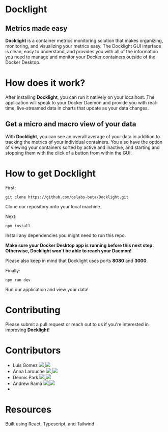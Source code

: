 # Docklight
## Metrics made easy

**Docklight** is a container metrics monitoring solution that makes organizing, monitoring, and visualizing your metrics easy. The Docklight GUI interface is clean, easy to understand, and provides you with all of the information you need to manage and monitor your Docker containers outside of the Docker Desktop.

# How does it work?

After installing **Docklight**, you can run it natively on your localhost. The application will speak to your Docker Daemon and provide you with real-time, live-streamed data in charts that update as your data changes.

## Get a micro and macro view of your data

With **Docklight**, you can see an overall average of your data in addition to tracking the metrics of your individual containers. You also have the option of viewing your containers sorted by active and inactive, and starting and stopping them with the click of a button from within the GUI. 

# How to get **Docklight**

First:

```
git clone https://github.com/oslabs-beta/Docklight.git
```

Clone our repository onto your local machine. 

Next: 

```
npm install
```

Install any dependencies you might need to run this repo. 

**Make sure your Docker Desktop app is running before this next step. Otherwise, Docklight won't be able to reach your Daemon!**

Please also keep in mind that Docklight uses ports **8080** and **3000**.

Finally:

```
npm run dev
```

Run our application and view your data!

# Contributing
Please submit a pull request or reach out to us if you're interested in improving **Docklight**!

# Contributors
<ul>
  <li>
    Luis Gomez
    <a href="https://www.linkedin.com/in/luisgomezo/" target="_blank">
      <img src="https://img.shields.io/badge/LinkedIn-0077B5?style=social&logo=linkedin" />
    </a>
      <a href="https://github.com/Luisortzg" target="_blank">
      <img src="https://img.shields.io/badge/Github-0077B5?style=social&logo=github" />
    </a>
  </li>
  <li>
    Anna Larouche
    <a href="https://www.linkedin.com/in/anna-larouche" target="_blank">
      <img src="https://img.shields.io/badge/LinkedIn-0077B5?style=social&logo=linkedin" />
    </a>
      <a href="https://github.com/amlarouche" target="_blank">
      <img src="https://img.shields.io/badge/Github-0077B5?style=social&logo=github" />
    </a>
  </li>
  <li>
    Dennis Park
    <a href="https://www.linkedin.com/in/dennishpark/" target="_blank">
      <img src="https://img.shields.io/badge/LinkedIn-0077B5?style=social&logo=linkedin" />
    </a>
      <a href="https://github.com/hdennispark" target="_blank">
      <img src="https://img.shields.io/badge/Github-0077B5?style=social&logo=github" />
    </a>
  </li>
  <li>
    Andrew Rama
    <a href="https://www.linkedin.com/in/andrew-rama-075b3a145/" target="_blank">
      <img src="https://img.shields.io/badge/LinkedIn-0077B5?style=social&logo=linkedin" />
    </a>
      <a href="https://github.com/RamaSaga" target="_blank">
      <img src="https://img.shields.io/badge/Github-0077B5?style=social&logo=github" />
    </a>
  </li>
  <li>
</ul>

# Resources
Built using React, Typescript, and Tailwind

